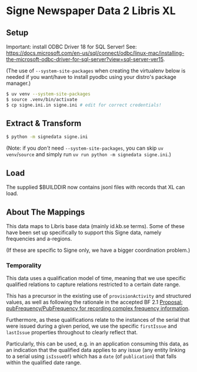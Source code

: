 # Signe Newspaper Data 2 Libris XL

## Setup

Important: install ODBC Driver 18 for SQL Server! See:
<https://docs.microsoft.com/en-us/sql/connect/odbc/linux-mac/installing-the-microsoft-odbc-driver-for-sql-server?view=sql-server-ver15>.

(The use of `--system-site-packages` when creating the virtualenv below is
needed if you want/have to install pyodbc using your distro's package manager.)
```sh
$ uv venv --system-site-packages
$ source .venv/bin/activate
$ cp signe.ini.in signe.ini # edit for correct credentials!
```
## Extract & Transform
```sh
$ python -m signedata signe.ini
```

(Note: if you _don't_ need `--system-site-packages`, you can skip `uv venv`/`source`
and simply run `uv run python -m signedata signe.ini`.)

## Load

The supplied $BUILDDIR now contains jsonl files with records that XL can load.

## About The Mappings

This data maps to Libris base data (mainly id.kb.se terms). Some of these have
been set up specifically to support this Signe data, namely frequencies and
a-regions.

(If these are specific to Signe only, we have a bigger coordination problem.)

### Temporality

This data uses a qualification model of time, meaning that we use specific
qualified relations to capture relations restricted to a certain date range.

This has a precursor in the existing use of `provisionActivity` and structured
values, as well as following the rationale in the accepted BF 2.1 [Proposal:
pubFrequency/PubFrequency for recording complex frequency
information](https://github.com/lcnetdev/bibframe-ontology/issues/76).

Furthermore, as these qualifications relate to the instances of the serial that
were issued during a given period, we use the specific `firstIssue` and
`lastIssue` properties throughout to clearly reflect that.

Particularly, this can be used, e.g. in an application consuming this data, as
an indication that the qualified data applies to any issue (any entity linking
to a serial using `isIssueOf`) which has a `date` (of `publication`) that falls
within the qualified date range.
